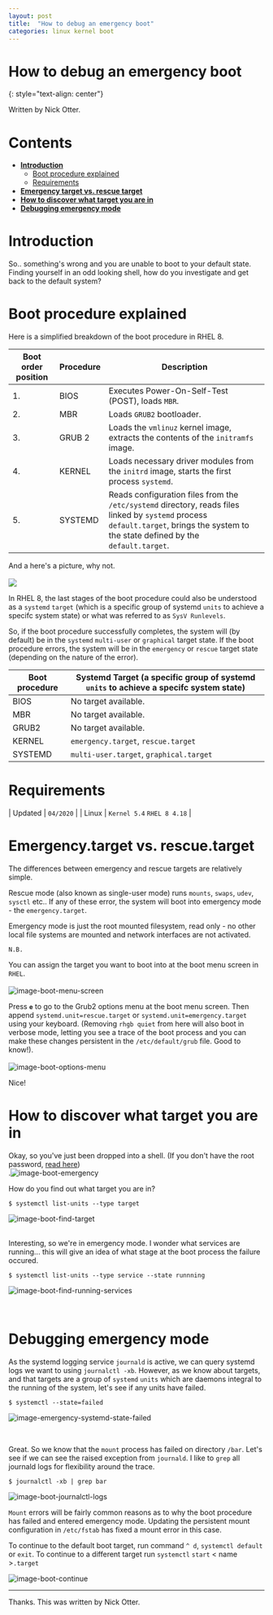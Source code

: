 ```yaml
---
layout: post
title:  "How to debug an emergency boot"
categories: linux kernel boot
---
```


# How to debug an emergency boot
{: style="text-align: center"}

Written by Nick Otter.

# Contents

- [**Introduction**](#introduction)<br>
  - [Boot procedure explained](#boot-procedure-explained)<br>
  - [Requirements](#requirements)<br>
- [**Emergency target vs. rescue target**](#emergency-target-vs.-rescue-target)<br>
- [**How to discover what target you are in**](#how-to-discover-what-target-you-are-in)<br>
- [**Debugging emergency mode**](#debugging-emergency-mode)

# Introduction

So.. something's wrong and you are unable to boot to your default state. Finding yourself in an odd looking shell, how do you investigate and get back to the default system?

# Boot procedure explained

Here is a simplified breakdown of the boot procedure in RHEL 8. 

| Boot order position |Procedure | Description |
|--|-- |--
|1. | BIOS | Executes Power-On-Self-Test (POST), loads `MBR`.|
|2. | MBR | Loads `GRUB2` bootloader.|
|3. | GRUB 2| Loads the `vmlinuz` kernel image, extracts the contents of the `initramfs` image.|
|4. | KERNEL | Loads necessary driver modules from the `initrd` image, starts the first process `systemd`.|
|5. | SYSTEMD | Reads configuration files from the `/etc/systemd` directory, reads files linked by `systemd` process `default.target`, brings the system to the state defined by the `default.target`.|

And a here's a picture, why not.<br><br>
![](https://static.thegeekstuff.com/wp-content/uploads/2011/02/linux-boot-process.png)

In RHEL 8, the last stages of the boot procedure could also be understood as a `systemd` `target` (which is a specific group of systemd `units` to achieve a specifc system state) or what was referred to as `SysV Runlevels`.

So, if the boot procedure successfully completes, the system will (by default) be in the `systemd` `multi-user` or `graphical` target state. If the boot procedure errors, the system will be in the `emergency` or `rescue` target state (depending on the nature of the error).

| Boot procedure | Systemd Target (a specific group of systemd `units` to achieve a specifc system state)
|-- |--
| BIOS | No target available. |
| MBR  | No target available. |
| GRUB2 | No target available. |
| KERNEL | `emergency.target`, `rescue.target` |
| SYSTEMD | `multi-user.target`, `graphical.target`|

# Requirements

| Updated | `04/2020` | 
| Linux | `Kernel 5.4` `RHEL 8 4.18` |

# Emergency.target vs. rescue.target

The differences between emergency and rescue targets are relatively simple. 

Rescue mode (also known as single-user mode) runs `mounts`, `swaps`, `udev`, `sysctl` etc.. If any of these error, the system will boot into emergency mode - the `emergency.target`.

Emergency mode is just the root mounted filesystem, read only - no other local file systems are mounted and network interfaces are not activated.

`N.B.`

You can assign the target you want to boot into at the boot menu screen in `RHEL`.<br><br>
![image-boot-menu-screen](https://user-images.githubusercontent.com/26765027/93582350-42d8b680-f99a-11ea-8c2e-b5098b85f5d1.png)

Press **`e`** to go to the Grub2 options menu at the boot menu screen. Then append `systemd.unit=rescue.target` or `systemd.unit=emergency.target` using your keyboard. (Removing `rhgb quiet` from here will also boot in verbose mode, letting you see a trace of the boot process and you can make these changes persistent in the `/etc/default/grub` file. Good to know!).<br><br>
![image-boot-options-menu](https://user-images.githubusercontent.com/26765027/93582339-3eac9900-f99a-11ea-929c-0d22632d1cfd.png)

Nice!

# How to discover what target you are in

Okay, so you've just been dropped into a shell. (If you don't have the root password, [read here](https://access.redhat.com/solutions/3889671))<br>
.![image-boot-emergency](https://user-images.githubusercontent.com/26765027/81922161-9fcef500-95d3-11ea-8344-04e1ae9cdbfa.png)

How do you find out what target you are in?

```
$ systemctl list-units --type target
```

![image-boot-find-target](https://user-images.githubusercontent.com/26765027/81923135-17e9ea80-95d5-11ea-870f-a9c86777489c.png)

<br>
Interesting, so we're in emergency mode. I wonder what services are running... this will give an idea of what stage at the boot process the failure occured.

```
$ systemctl list-units --type service --state runnning
```

![image-boot-find-running-services](https://user-images.githubusercontent.com/26765027/81923751-0f45e400-95d6-11ea-80de-380a0bbe4cdf.png)

<br>

# Debugging emergency mode

As the systemd logging service `journald` is active, we can query systemd logs we want to using `journalctl -xb`. However, as we know about targets, and that targets are a group of `systemd` `units` which are daemons integral to the running of the system, let's see if any units have failed.

```
$ systemctl --state=failed
```

![image-emergency-systemd-state-failed](https://user-images.githubusercontent.com/26765027/81922021-66968500-95d3-11ea-88e2-21e61ac50630.png)

<br>

Great. So we know that the `mount` process has failed on directory `/bar`. Let's see if we can see the raised exception from `journald`. I like to `grep` all journald logs for flexibility around the trace.

```
$ journalctl -xb | grep bar
```

![image-boot-journalctl-logs](https://user-images.githubusercontent.com/26765027/81922053-74e4a100-95d3-11ea-9dd1-94cd71a7f361.png)

`Mount` errors will be fairly common reasons as to why the boot procedure has failed and entered emergency mode. Updating the persistent mount configuration in `/etc/fstab` has fixed a mount error in this case. 

To continue to the default boot target, run command `^ d`, `systemctl default` or `exit`. To continue to a different target run `systemctl` `start` < name >`.target`

![image-boot-continue](https://user-images.githubusercontent.com/26765027/81930932-2d651180-95e1-11ea-82a2-f5eb56fe3dbf.png)

---

Thanks. This was written by Nick Otter.
